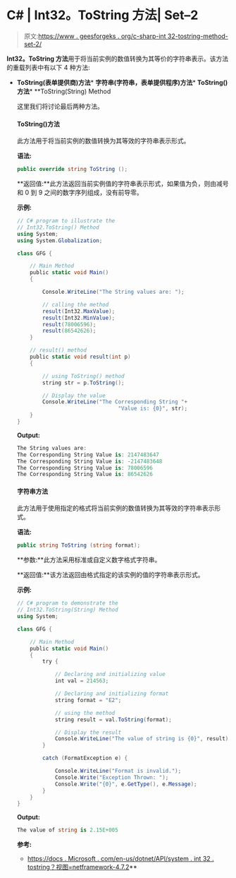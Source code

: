 # C# | Int32。ToString 方法| Set–2

> 原文:[https://www . geesforgeks . org/c-sharp-int 32-tostring-method-set-2/](https://www.geeksforgeeks.org/c-sharp-int32-tostring-method-set-2/)

**Int32。ToString 方法**用于将当前实例的数值转换为其等价的字符串表示。该方法的重载列表中有以下 4 种方法:

*   **ToString(表单提供商)方法***   **字符串(字符串，表单提供程序)方法***   **ToString()方法***   **ToString(String) Method

    这里我们将讨论最后两种方法。

    #### ToString()方法

    此方法用于将当前实例的数值转换为其等效的字符串表示形式。

    **语法:**

    ```cs
    public override string ToString ();
    ```

    **返回值:**此方法返回当前实例值的字符串表示形式，如果值为负，则由减号和 0 到 9 之间的数字序列组成，没有前导零。

    **示例:**

    ```cs
    // C# program to illustrate the
    // Int32.ToString() Method
    using System;
    using System.Globalization;

    class GFG {

        // Main Method
        public static void Main()
        {

            Console.WriteLine("The String values are: ");

            // calling the method
            result(Int32.MaxValue);
            result(Int32.MinValue);
            result(78006596);
            result(86542626);
        }

        // result() method
        public static void result(int p)
        {

            // using ToString() method
            string str = p.ToString();

            // Display the value
            Console.WriteLine("The Corresponding String "+
                                    "Value is: {0}", str);
        }
    }
    ```

    **Output:**

    ```cs
    The String values are: 
    The Corresponding String Value is: 2147483647
    The Corresponding String Value is: -2147483648
    The Corresponding String Value is: 78006596
    The Corresponding String Value is: 86542626

    ```

    #### 字符串方法

    此方法用于使用指定的格式将当前实例的数值转换为其等效的字符串表示形式。

    **语法:**

    ```cs
    public string ToString (string format);
    ```

    **参数:**此方法采用标准或自定义数字格式字符串。

    **返回值:**该方法返回由格式指定的该实例的值的字符串表示形式。

    **示例:**

    ```cs
    // C# program to demonstrate the
    // Int32.ToString(String) Method
    using System;

    class GFG {

        // Main Method
        public static void Main()
        {
            try {

                // Declaring and initializing value
                int val = 214563;

                // Declaring and initializing format
                string format = "E2";

                // using the method
                string result = val.ToString(format);

                // Display the result
                Console.WriteLine("The value of string is {0}", result);
            }

            catch (FormatException e) {

                Console.WriteLine("Format is invalid.");
                Console.Write("Exception Thrown: ");
                Console.Write("{0}", e.GetType(), e.Message);
            }
        }
    }
    ```

    **Output:**

    ```cs
    The value of string is 2.15E+005

    ```

    **参考:**

    *   [https://docs . Microsoft . com/en-us/dotnet/API/system . int 32 . tostring？视图=netframework-4.7.2](https://docs.microsoft.com/en-us/dotnet/api/system.int32.tostring?view=netframework-4.7.2)**